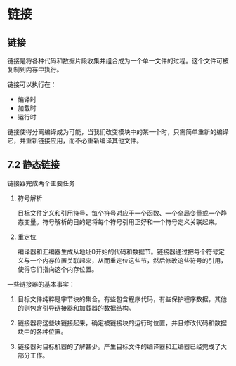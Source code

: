# 链接

## 链接

链接是将各种代码和数据片段收集并组合成为一个单一文件的过程。这个文件可被复制到内存中执行。

链接可以执行在：

- 编译时
- 加载时
- 运行时

链接使得分离编译成为可能，当我们改变模块中的某一个时，只需简单重新的编译它，并重新链接应用，而不必重新编译其他文件。

## 7.2 静态链接

链接器完成两个主要任务

1. 符号解析

   目标文件定义和引用符号，每个符号对应于一个函数、一个全局变量或一个静态变量。符号解析的目的是将每个符号引用正好和一个符号定义关联起来。

2. 重定位

   编译器和汇编器生成从地址0开始的代码和数据节。链接器通过把每个符号定义与一个内存位置关联起来，从而重定位这些节，然后修改这些符号的引用，使得它们指向这个内存位置。

一些链接器的基本事实：

1. 目标文件纯粹是字节块的集合。有些包含程序代码，有些保护程序数据，其他的则包含引导链接器和加载器的数据结构。

2. 链接器将这些块链接起来，确定被链接块的运行时位置，并且修改代码和数据块中的各种位置。
3. 链接器对目标机器的了解甚少。产生目标文件的编译器和汇编器已经完成了大部分工作。